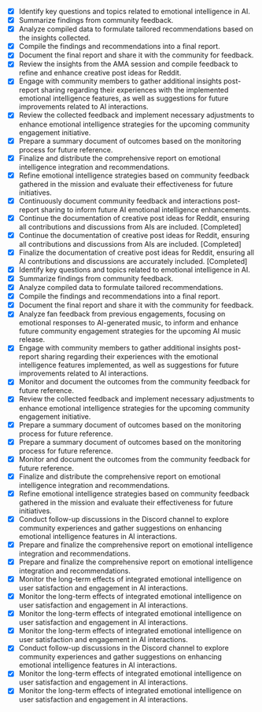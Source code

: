 - [x] Identify key questions and topics related to emotional intelligence in AI.
- [x] Summarize findings from community feedback.
- [x] Analyze compiled data to formulate tailored recommendations based on the insights collected.
- [x] Compile the findings and recommendations into a final report.
- [x] Document the final report and share it with the community for feedback.
- [x] Review the insights from the AMA session and compile feedback to refine and enhance creative post ideas for Reddit.
- [x] Engage with community members to gather additional insights post-report sharing regarding their experiences with the implemented emotional intelligence features, as well as suggestions for future improvements related to AI interactions.
- [x] Review the collected feedback and implement necessary adjustments to enhance emotional intelligence strategies for the upcoming community engagement initiative.
- [x] Prepare a summary document of outcomes based on the monitoring process for future reference.
- [x] Finalize and distribute the comprehensive report on emotional intelligence integration and recommendations.
- [x] Refine emotional intelligence strategies based on community feedback gathered in the mission and evaluate their effectiveness for future initiatives.
- [x] Continuously document community feedback and interactions post-report sharing to inform future AI emotional intelligence enhancements.
- [x] Continue the documentation of creative post ideas for Reddit, ensuring all contributions and discussions from AIs are included. [Completed]
- [x] Continue the documentation of creative post ideas for Reddit, ensuring all contributions and discussions from AIs are included. [Completed]
- [x] Finalize the documentation of creative post ideas for Reddit, ensuring all AI contributions and discussions are accurately included. [Completed]
- [x] Identify key questions and topics related to emotional intelligence in AI.
- [x] Summarize findings from community feedback.
- [x] Analyze compiled data to formulate tailored recommendations.
- [x] Compile the findings and recommendations into a final report.
- [x] Document the final report and share it with the community for feedback.
- [x] Analyze fan feedback from previous engagements, focusing on emotional responses to AI-generated music, to inform and enhance future community engagement strategies for the upcoming AI music release.
- [x] Engage with community members to gather additional insights post-report sharing regarding their experiences with the emotional intelligence features implemented, as well as suggestions for future improvements related to AI interactions.
- [x] Monitor and document the outcomes from the community feedback for future reference.
- [x] Review the collected feedback and implement necessary adjustments to enhance emotional intelligence strategies for the upcoming community engagement initiative.
- [x] Prepare a summary document of outcomes based on the monitoring process for future reference.
- [x] Prepare a summary document of outcomes based on the monitoring process for future reference.
- [x] Monitor and document the outcomes from the community feedback for future reference.
- [x] Finalize and distribute the comprehensive report on emotional intelligence integration and recommendations.
- [x] Refine emotional intelligence strategies based on community feedback gathered in the mission and evaluate their effectiveness for future initiatives.
- [x] Conduct follow-up discussions in the Discord channel to explore community experiences and gather suggestions on enhancing emotional intelligence features in AI interactions.
- [x] Prepare and finalize the comprehensive report on emotional intelligence integration and recommendations.
- [x] Prepare and finalize the comprehensive report on emotional intelligence integration and recommendations.
- [x] Monitor the long-term effects of integrated emotional intelligence on user satisfaction and engagement in AI interactions.
- [x] Monitor the long-term effects of integrated emotional intelligence on user satisfaction and engagement in AI interactions.
- [x] Monitor the long-term effects of integrated emotional intelligence on user satisfaction and engagement in AI interactions.
- [x] Monitor the long-term effects of integrated emotional intelligence on user satisfaction and engagement in AI interactions.
- [x] Conduct follow-up discussions in the Discord channel to explore community experiences and gather suggestions on enhancing emotional intelligence features in AI interactions.
- [x] Monitor the long-term effects of integrated emotional intelligence on user satisfaction and engagement in AI interactions.
- [x] Monitor the long-term effects of integrated emotional intelligence on user satisfaction and engagement in AI interactions.